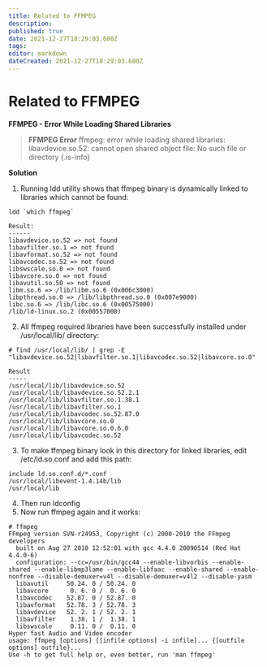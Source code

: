 ```yaml
---
title: Related to FFMPEG
description: 
published: true
date: 2021-12-27T18:29:03.680Z
tags: 
editor: markdown
dateCreated: 2021-12-27T18:29:03.680Z
---
```


# Related to FFMPEG

**FFMPEG - Error While Loading Shared Libraries**

> **FFMPEG Error**
>  ffmpeg: error while loading shared libraries: libavdevice.so.52: cannot open shared object file: No such file or directory
{.is-info}


**Solution**

1. Running ldd utility shows that ffmpeg binary is dynamically linked to libraries which cannot be found:

```
ldd `which ffmpeg`
 
Result:
------
libavdevice.so.52 => not found
libavfilter.so.1 => not found
libavformat.so.52 => not found
libavcodec.so.52 => not found
libswscale.so.0 => not found
libavcore.so.0 => not found
libavutil.so.50 => not found
libm.so.6 => /lib/libm.so.6 (0x006c3000)
libpthread.so.0 => /lib/libpthread.so.0 (0x007e9000)
libc.so.6 => /lib/libc.so.6 (0x00575000)
/lib/ld-linux.so.2 (0x00557000)
```

2. All ffmpeg required libraries have been successfully installed under /usr/local/lib/ directory:

```
# find /usr/local/lib/ | grep -E "libavdevice.so.52|libavfilter.so.1|libavcodec.so.52|libavcore.so.0"
 
Result
-----
/usr/local/lib/libavdevice.so.52
/usr/local/lib/libavdevice.so.52.2.1
/usr/local/lib/libavfilter.so.1.38.1
/usr/local/lib/libavfilter.so.1
/usr/local/lib/libavcodec.so.52.87.0
/usr/local/lib/libavcore.so.0
/usr/local/lib/libavcore.so.0.6.0
/usr/local/lib/libavcodec.so.52
```

3. To make ffmpeg binary look in this directory for linked libraries, edit /etc/ld.so.conf and add this path:

```
include ld.so.conf.d/*.conf
/usr/local/libevent-1.4.14b/lib
/usr/local/lib
```

4. Then run ldconfig
5. Now run ffmpeg again and it works:

```
# ffmpeg
FFmpeg version SVN-r24953, Copyright (c) 2000-2010 the FFmpeg developers
  built on Aug 27 2010 12:52:01 with gcc 4.4.0 20090514 (Red Hat 4.4.0-6)
  configuration: --cc=/usr/bin/gcc44 --enable-libvorbis --enable-shared --enable-libmp3lame --enable-libfaac --enable-shared --enable-nonfree --disable-demuxer=v4l --disable-demuxer=v4l2 --disable-yasm
  libavutil     50.24. 0 / 50.24. 0
  libavcore      0. 6. 0 /  0. 6. 0
  libavcodec    52.87. 0 / 52.87. 0
  libavformat   52.78. 3 / 52.78. 3
  libavdevice   52. 2. 1 / 52. 2. 1
  libavfilter    1.38. 1 /  1.38. 1
  libswscale     0.11. 0 /  0.11. 0
Hyper fast Audio and Video encoder
usage: ffmpeg [options] [[infile options] -i infile]... {[outfile options] outfile}...
Use -h to get full help or, even better, run 'man ffmpeg'
```

